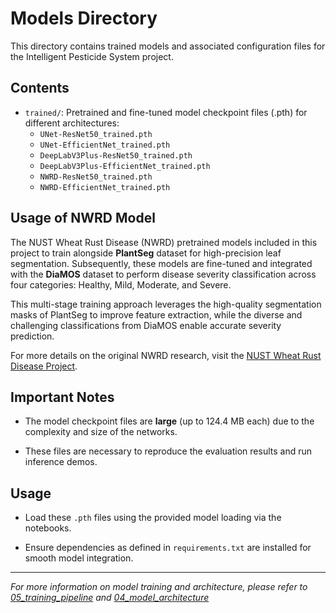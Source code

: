 # Models Directory

This directory contains trained models and associated configuration files for the Intelligent Pesticide System project.

## Contents

- `trained/`: Pretrained and fine-tuned model checkpoint files (.pth) for different architectures:
  - `UNet-ResNet50_trained.pth`
  - `UNet-EfficientNet_trained.pth`
  - `DeepLabV3Plus-ResNet50_trained.pth`
  - `DeepLabV3Plus-EfficientNet_trained.pth`
  - `NWRD-ResNet50_trained.pth`
  - `NWRD-EfficientNet_trained.pth`
 
## Usage of NWRD Model

The NUST Wheat Rust Disease (NWRD) pretrained models included in this project to train alongside **PlantSeg** dataset for high-precision leaf segmentation. Subsequently, these models are fine-tuned and integrated with the **DiaMOS** dataset to perform disease severity classification across four categories: Healthy, Mild, Moderate, and Severe.

This multi-stage training approach leverages the high-quality segmentation masks of PlantSeg to improve feature extraction, while the diverse and challenging classifications from DiaMOS enable accurate severity prediction.

For more details on the original NWRD research, visit the [NUST Wheat Rust Disease Project](https://github.com/dll-ncai/NUST-Wheat-Rust-Disease-NWRD).


## Important Notes

- The model checkpoint files are **large** (up to 124.4 MB each) due to the complexity and size of the networks.

- These files are necessary to reproduce the evaluation results and run inference demos.

## Usage

- Load these `.pth` files using the provided model loading via the notebooks.

- Ensure dependencies as defined in `requirements.txt` are installed for smooth model integration.

---

*For more information on model training and architecture, please refer to [05_training_pipeline](notebooks/05_training_pipeline.ipynb) and [04_model_architecture](notebooks/04_model_architecture.ipynb)*
